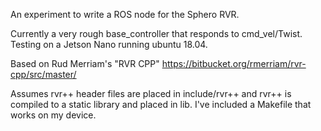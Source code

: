 
An experiment to write a ROS node for the Sphero RVR.

Currently a very rough base_controller that responds to cmd_vel/Twist. Testing on a Jetson Nano running ubuntu 18.04. 


Based on Rud Merriam's "RVR CPP" https://bitbucket.org/rmerriam/rvr-cpp/src/master/

Assumes rvr++ header files are placed in include/rvr++ and rvr++ is compiled to a static library and placed in lib. I've included a Makefile that works on my device.


